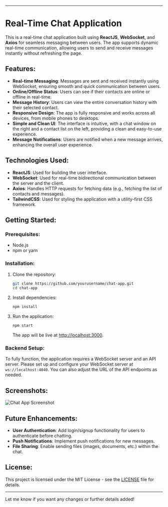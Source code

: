 

---

# Real-Time Chat Application

This is a real-time chat application built using **ReactJS**, **WebSocket**, and **Axios** for seamless messaging between users. The app supports dynamic real-time communication, allowing users to send and receive messages instantly without refreshing the page.

## Features:

* **Real-time Messaging**: Messages are sent and received instantly using WebSocket, ensuring smooth and quick communication between users.
* **Online/Offline Status**: Users can see if their contacts are online or offline in real-time.
* **Message History**: Users can view the entire conversation history with their selected contact.
* **Responsive Design**: The app is fully responsive and works across all devices, from mobile phones to desktops.
* **Simple and Clean UI**: The interface is intuitive, with a chat window on the right and a contact list on the left, providing a clean and easy-to-use experience.
* **Message Notifications**: Users are notified when a new message arrives, enhancing the overall user experience.

## Technologies Used:

* **ReactJS**: Used for building the user interface.
* **WebSocket**: Used for real-time bidirectional communication between the server and the client.
* **Axios**: Handles HTTP requests for fetching data (e.g., fetching the list of contacts and messages).
* **TailwindCSS**: Used for styling the application with a utility-first CSS framework.

## Getting Started:

### Prerequisites:

* Node.js
* npm or yarn

### Installation:

1. Clone the repository:

   ```bash
   git clone https://github.com/yourusername/chat-app.git
   cd chat-app
   ```

2. Install dependencies:

   ```bash
   npm install
   ```

3. Run the application:

   ```bash
   npm start
   ```

   The app will be live at [http://localhost:3000](http://localhost:3000).

### Backend Setup:

To fully function, the application requires a WebSocket server and an API server. Please set up and configure your WebSocket server at `ws://localhost:4040`. You can also adjust the URL of the API endpoints as needed.

## Screenshots:

![Chat App Screenshot](link-to-your-screenshot.png)

## Future Enhancements:

* **User Authentication**: Add login/signup functionality for users to authenticate before chatting.
* **Push Notifications**: Implement push notifications for new messages.
* **File Sharing**: Enable sending files (images, documents, etc.) within the chat.

## License:

This project is licensed under the MIT License - see the [LICENSE](LICENSE) file for details.

---

Let me know if you want any changes or further details added!
